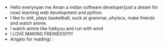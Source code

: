 - Hello everynyan me Aman a indian software developer(just a dream for now) learning web development and python.
- I like to shit, plays basketball, suck at grammar, phyiscs, make friends and watch anime.
- I watch anime like haikyuu and run with wind
- I LOVE MAKING FREINEDS!!!!!!
- Arigato for reading( :
